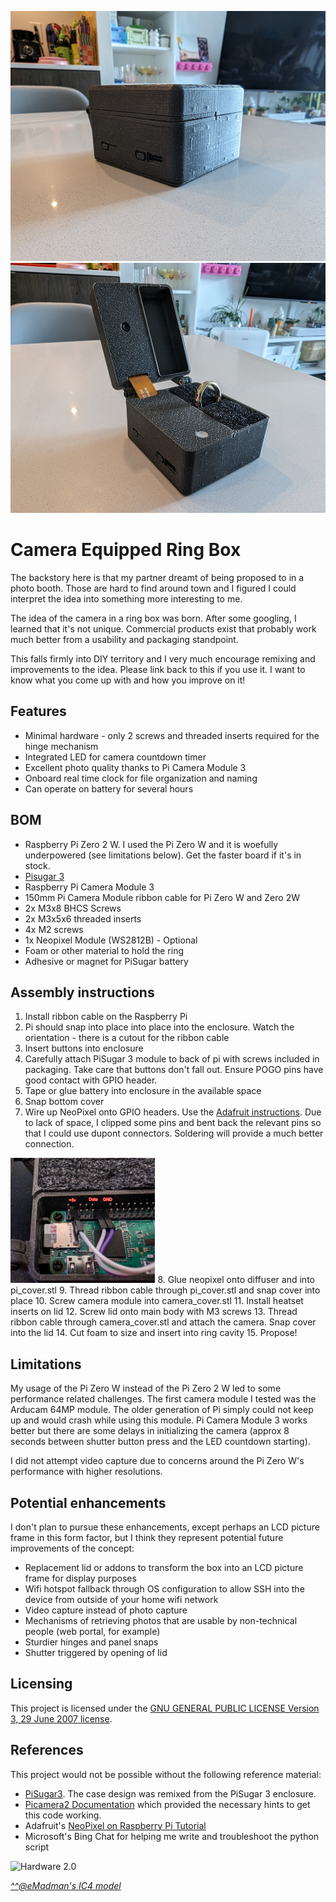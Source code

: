 <img src="/pictures/closed_box.jpg" alt="closed ring box" height="400"> <img src="/pictures/open_box.jpg" alt="open ring box" height="400">

# Camera Equipped Ring Box

The backstory here is that my partner dreamt of being proposed to in a photo booth.  Those are hard to find around town and I figured I could interpret the idea into something more interesting to me.

The idea of the camera in a ring box was born.  After some googling, I learned that it's not unique.  Commercial products exist that probably work much better from a usability and packaging standpoint. 

This falls firmly into DIY territory and I very much encourage remixing and improvements to the idea.  Please link back to this if you use it.  I want to know what you come up with and how you improve on it!

## Features
* Minimal hardware - only 2 screws and threaded inserts required for the hinge mechanism
* Integrated LED for camera countdown timer
* Excellent photo quality thanks to Pi Camera Module 3
* Onboard real time clock for file organization and naming
* Can operate on battery for several hours

## BOM
* Raspberry Pi Zero 2 W.  I used the Pi Zero W and it is woefully underpowered (see limitations below).  Get the faster board if it's in stock.
* [Pisugar 3](https://www.tindie.com/products/pisugar/pisugar-3-battery-for-raspberry-pi-zero/)
* Raspberry Pi Camera Module 3
* 150mm Pi Camera Module ribbon cable for Pi Zero W and Zero 2W
* 2x M3x8 BHCS Screws
* 2x M3x5x6 threaded inserts
* 4x M2 screws
* 1x Neopixel Module (WS2812B) - Optional
* Foam or other material to hold the ring
* Adhesive or magnet for PiSugar battery

## Assembly instructions
1. Install ribbon cable on the Raspberry Pi
2. Pi should snap into place into place into the enclosure.  Watch the orientation - there is a cutout for the ribbon cable
3. Insert buttons into enclosure
4. Carefully attach PiSugar 3 module to back of pi with screws included in packaging.  Take care that buttons don't fall out.  Ensure POGO pins have good contact with GPIO header.  
5. Tape or glue battery into enclosure in the available space
6. Snap bottom cover
7. Wire up NeoPixel onto GPIO headers.  Use the [Adafruit instructions](https://learn.adafruit.com/neopixels-on-raspberry-pi/raspberry-pi-wiring#powering-neopixels-from-raspberry-pi-without-level-shifting-3006456).  Due to lack of space, I clipped some pins and bent back the relevant pins so that I could use dupont connectors.  Soldering will provide a much better connection.  
  <img src="/pictures/gpio.png" alt="gpio" height="200">
8. Glue neopixel onto diffuser and into pi_cover.stl
9. Thread ribbon cable through pi_cover.stl and snap cover into place
10. Screw camera module into camera_cover.stl
11. Install heatset inserts on lid
12. Screw lid onto main body with M3 screws
13. Thread ribbon cable through camera_cover.stl and attach the camera.  Snap cover into the lid
14. Cut foam to size and insert into ring cavity
15. Propose!

## Limitations 

My usage of the Pi Zero W instead of the Pi Zero 2 W led to some performance related challenges.  The first camera module I tested was the Arducam 64MP module.  The older generation of Pi simply could not keep up and would crash while using this module.  Pi Camera Module 3 works better but there are some delays in initializing the camera (approx 8 seconds between shutter button press and the LED countdown starting).  

I did not attempt video capture due to concerns around the Pi Zero W's performance with higher resolutions.

## Potential enhancements
I don't plan to pursue these enhancements, except perhaps an LCD picture frame in this form factor, but I think they represent potential future improvements of the concept:

* Replacement lid or addons to transform the box into an LCD picture frame for display purposes
* Wifi hotspot fallback through OS configuration to allow SSH into the device from outside of your home wifi network
* Video capture instead of photo capture
* Mechanisms of retrieving photos that are usable by non-technical people (web portal, for example)
* Sturdier hinges and panel snaps
* Shutter triggered by opening of lid

## Licensing
This project is licensed under the [GNU GENERAL PUBLIC LICENSE Version 3, 29 June 2007 license](LICENSE).

## References
This project would not be possible without the following reference material:

* [PiSugar3](https://github.com/PiSugar/PiSugar).  The case design was remixed from the PiSugar 3 enclosure.
* [Picamera2 Documentation](https://github.com/raspberrypi/picamera2) which provided the necessary hints to get this code working.
* Adafruit's [NeoPixel on Raspberry Pi Tutorial](https://learn.adafruit.com/neopixels-on-raspberry-pi/overview) 
* Microsoft's Bing Chat for helping me write and troubleshoot the python script







<img src="Pictures/Schwinn_IC4_MOD.png" alt="Hardware 2.0"/> 

[_^^@eMadman's IC4 model_](https://github.com/doudar/SmartSpin2k/tree/develop/Hardware/MODS/Case%20V2%20-%20Schwinn%20IC4%20Mod)
